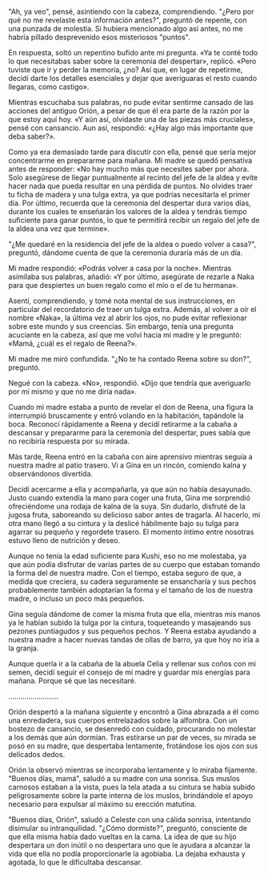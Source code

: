
"Ah, ya veo", pensé, asintiendo con la cabeza, comprendiendo. "¿Pero por qué no me revelaste esta información antes?", preguntó de repente, con una punzada de molestia. Si hubiera mencionado algo así antes, no me habría pillado desprevenido esos misteriosos "puntos".

En respuesta, soltó un repentino bufido ante mi pregunta. «Ya te conté todo lo que necesitabas saber sobre la ceremonia del despertar», replicó. «Pero tuviste que ir y perder la memoria, ¿no? Así que, en lugar de repetirme, decidí darte los detalles esenciales y dejar que averiguaras el resto cuando llegaras, como castigo».

Mientras escuchaba sus palabras, no pude evitar sentirme cansado de las acciones del antiguo Orión, a pesar de que él era parte de la razón por la que estoy aquí hoy. «Y aún así, olvidaste una de las piezas más cruciales», pensé con cansancio. Aun así, respondió: «¿Hay algo más importante que deba saber?».

Como ya era demasiado tarde para discutir con ella, pensé que sería mejor concentrarme en prepararme para mañana. Mi madre se quedó pensativa antes de responder: «No hay mucho más que necesites saber por ahora. Solo asegúrese de llegar puntualmente al recinto del jefe de la aldea y evite hacer nada que pueda resultar en una pérdida de puntos. No olvides traer tu ficha de madera y una tulga extra, ya que podrías necesitarla el primer día. Por último, recuerda que la ceremonia del despertar dura varios días, durante los cuales te enseñarán los valores de la aldea y tendrás tiempo suficiente para ganar puntos, lo que te permitirá recibir un regalo del jefe de la aldea una vez que termine».

"¿Me quedaré en la residencia del jefe de la aldea o puedo volver a casa?", preguntó, dándome cuenta de que la ceremonia duraría más de un día.

Mi madre respondió: «Podrás volver a casa por la noche». Mientras asimilaba sus palabras, añadió: «Y por último, asegúrate de rezarle a Naka para que despiertes un buen regalo como el mío o el de tu hermana».

Asentí, comprendiendo, y tomé nota mental de sus instrucciones, en particular del recordatorio de traer un tulga extra. Además, al volver a oír el nombre «Naka», la última vez al abrir los ojos, no pude evitar reflexionar sobre este mundo y sus creencias. Sin embargo, tenía una pregunta acuciante en la cabeza, así que me volví hacia mi madre y le preguntó: «Mamá, ¿cuál es el regalo de Reena?».

Mi madre me miró confundida. "¿No te ha contado Reena sobre su don?", preguntó.

Negué con la cabeza. «No», respondió. «Dijo que tendría que averiguarlo por mí mismo y que no me diría nada».

Cuando mi madre estaba a punto de revelar el don de Reena, una figura la interrumpió bruscamente y entró volando en la habitación, tapándole la boca. Reconocí rápidamente a Reena y decidí retirarme a la cabaña a descansar y prepararme para la ceremonia del despertar, pues sabía que no recibiría respuesta por su mirada.

Más tarde, Reena entró en la cabaña con aire aprensivo mientras seguía a nuestra madre al patio trasero. Vi a Gina en un rincón, comiendo kalna y observándonos divertida.

Decidí acercarme a ella y acompañarla, ya que aún no había desayunado. Justo cuando extendía la mano para coger una fruta, Gina me sorprendió ofreciéndome una rodaja de kalna de la suya. Sin dudarlo, disfruté de la jugosa fruta, saboreando su delicioso sabor antes de tragarla. Al hacerlo, mi otra mano llegó a su cintura y la deslicé hábilmente bajo su tulga para agarrar su pequeño y regordete trasero. El momento íntimo entre nosotras estuvo lleno de nutrición y deseo.

Aunque no tenía la edad suficiente para Kushi, eso no me molestaba, ya que aún podía disfrutar de varias partes de su cuerpo que estaban tomando la forma del de nuestra madre. Con el tiempo, estaba seguro de que, a medida que creciera, su cadera seguramente se ensancharía y sus pechos probablemente también adoptarían la forma y el tamaño de los de nuestra madre, o incluso un poco más pequeños.

Gina seguía dándome de comer la misma fruta que ella, mientras mis manos ya le habían subido la tulga por la cintura, toqueteando y masajeando sus pezones puntiagudos y sus pequeños pechos. Y Reena estaba ayudando a nuestra madre a hacer nuevas tandas de ollas de barro, ya que hoy no iría a la granja.

Aunque quería ir a la cabaña de la abuela Celia y rellenar sus coños con mi semen, decidí seguir el consejo de mi madre y guardar mis energías para mañana. Porque sé que las necesitaré.

…......................

Orión despertó a la mañana siguiente y encontró a Gina abrazada a él como una enredadera, sus cuerpos entrelazados sobre la alfombra. Con un bostezo de cansancio, se desenredó con cuidado, procurando no molestar a los demás que aún dormían. Tras estirarse un par de veces, su mirada se posó en su madre, que despertaba lentamente, frotándose los ojos con sus delicados dedos.

Orión la observó mientras se incorporaba lentamente y lo miraba fijamente. "Buenos días, mamá", saludó a su madre con una sonrisa. Sus muslos carnosos estaban a la vista, pues la tela atada a su cintura se había subido peligrosamente sobre la parte interna de los muslos, brindándole el apoyo necesario para expulsar al máximo su erección matutina.

"Buenos días, Orión", saludó a Celeste con una cálida sonrisa, intentando disimular su intranquilidad. "¿Cómo dormiste?", preguntó, consciente de que ella misma había dado vueltas en la cama. La idea de que su hijo despertara un don inútil o no despertara uno que le ayudara a alcanzar la vida que ella no podía proporcionarle la agobiaba. La dejaba exhausta y agotada, lo que le dificultaba descansar.